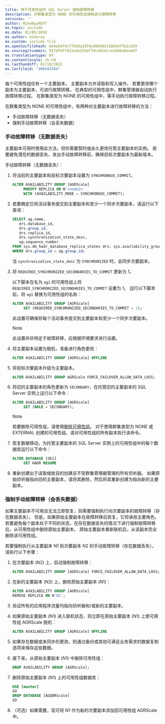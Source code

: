 ```yaml
---
title: 用于可用性组的 SQL Server 强制故障转移
description: 对群集类型为 NONE 的可用性组强制进行故障转移
services: ''
author: MikeRayMSFT
ms.topic: include
ms.date: 02/05/2018
ms.author: mikeray
ms.custom: include file
ms.openlocfilehash: 6e4eb6f9cf7b58a18f42d0b99531084d7fb2cd59
ms.sourcegitcommit: 917df4ffd22e4a229af7dc481dcce3ebba0aa4d7
ms.translationtype: HT
ms.contentlocale: zh-CN
ms.lasthandoff: 02/10/2021
ms.locfileid: "100343384"
---
```

每个可用性组仅有一个主要副本。 主要副本允许读取和写入操作。 若要更改哪个副本为主要副本，可进行故障转移。 在典型的可用性组中，群集管理器自动执行故障转移过程。 在群集类型为 NONE 的可用性组中，需手动执行故障转移过程。

在群集类型为 NONE 的可用性组中，有两种对主要副本进行故障转移的方法：

- 手动故障转移（无数据丢失）
- 强制手动故障转移（会丢失数据）


### <a name="manual-failover-without-data-loss"></a>手动故障转移（无数据丢失）

主要副本可用时使用此方法，但你需要暂时或永久更改托管主要副本的实例。
若要避免潜在的数据丢失，发出手动故障转移前，确保目标次要副本为最新版本。

手动故障转移（无数据丢失）：

1. 将当前的主要副本和目标次要副本设置为 `SYNCHRONOUS_COMMIT`。

   ```SQL
   ALTER AVAILABILITY GROUP [AGRScale] 
        MODIFY REPLICA ON N'<node2>' 
        WITH (AVAILABILITY_MODE = SYNCHRONOUS_COMMIT);
   ```

1. 若要确定已将活动事务提交到主要副本和至少一个同步次要副本，请运行以下查询：

   ```SQL
   SELECT ag.name, 
      drs.database_id, 
      drs.group_id, 
      drs.replica_id, 
      drs.synchronization_state_desc, 
      ag.sequence_number
   FROM sys.dm_hadr_database_replica_states drs, sys.availability_groups ag
   WHERE drs.group_id = ag.group_id; 
   ```

   当 `synchronization_state_desc` 为 `SYNCHRONIZED` 时，会同步次要副本。

1. 将 `REQUIRED_SYNCHRONIZED_SECONDARIES_TO_COMMIT` 更新为 1。

   以下脚本在名为 `ag1` 的可用性组上将 `REQUIRED_SYNCHRONIZED_SECONDARIES_TO_COMMIT` 设置为 1。 运行以下脚本前，将 `ag1` 替换为可用性组的名称：

   ```SQL
   ALTER AVAILABILITY GROUP [AGRScale] 
        SET (REQUIRED_SYNCHRONIZED_SECONDARIES_TO_COMMIT = 1);
   ```

   此设置可确保将每个活动事务提交到主要副本和至少一个同步次要副本。
   >[!NOTE]
   >此设置并非特定于故障转移，应根据环境要求进行设置。

1. 将主要副本设置为脱机，准备进行角色更改： 

   ```SQL
   ALTER AVAILABILITY GROUP [AGRScale] OFFLINE
   ```

1. 将目标次要副本升级为主要副本。

   ```SQL
   ALTER AVAILABILITY GROUP AGRScale FORCE_FAILOVER_ALLOW_DATA_LOSS; 
   ```

1. 将旧的主要副本的角色更新为 `SECONDARY`，在托管旧的主要副本的 SQL Server 实例上运行以下命令：

   ```SQL
   ALTER AVAILABILITY GROUP [AGRScale] 
        SET (ROLE = SECONDARY); 
   ```

   > [!NOTE]
   > 若要删除可用性组，请使用[删除可用性组](../t-sql/statements/drop-availability-group-transact-sql.md)。 对于使用群集类型为 NONE 或 EXTERNAL 创建的可用性组，请对可用性组的所有副本执行该命令。

1. 恢复数据移动，为托管主要副本的 SQL Server 实例上的可用性组中的每个数据库运行以下命令：

   ```SQL
   ALTER DATABASE [db1]
        SET HADR RESUME
   ```

1. 重新创建出于读取缩放目的创建且不受群集管理器管理的所有侦听器。 如果原始侦听器指向旧的主要副本，请将其删除，然后将其重新创建为指向新的主要副本。

### <a name="forced-manual-failover-with-data-loss"></a>强制手动故障转移（会丢失数据）

如果主要副本不可用且无法立即恢复，则需要强制执行向次要副本的故障转移（存在数据丢失）。 但是，如果原始主要副本在故障转移后恢复，它将承担主要角色。 若要避免每个副本处于不同的状态，在存在数据丢失的情况下进行强制故障转移后，从可用性组中删除原始主要副本。 原始主要副本重新联机后，从该副本完全删除该可用性组。 

若要强制执行从主要副本 N1 到次要副本 N2 的手动故障转移（存在数据丢失），请执行以下步骤： 

1. 在次要副本 (N2) 上，启动强制故障转移： 

    ```SQL
    ALTER AVAILABILITY GROUP [AGRScale] FORCE_FAILOVER_ALLOW_DATA_LOSS;
    ```
    
1. 在新的主要副本 (N2) 上，删除原始主要副本 (N1)： 

    ```SQL
    ALTER AVAILABILITY GROUP [AGRScale]
    REMOVE REPLICA ON N'N1';
    ```
    
1. 验证所有的应用程序流量均指向侦听器和/或新的主要副本。 
1. 如果原始主要副本 (N1) 进入联机状态，则立即在原始主要副本 (N1) 上使可用性组 AGRScale 脱机：

   ```SQL
   ALTER AVAILABILITY GROUP [AGRScale] OFFLINE
   ```
1. 如果存在数据或未同步的更改，则通过备份或其他可满足业务需求的数据复制选项来保存这些数据。     
1. 接下来，从原始主要副本 (N1) 中删除可用性组：

    ```SQL
    DROP AVAILABILITY GROUP [AGRScale];
    ```
1. 删除原始主要副本 (N1) 上的可用性组数据库： 

    ```SQL
    USE [master]
    GO
    DROP DATABASE [AGDBRScale]
    GO
    ```
    
 1. （可选）如果需要，现可将 N1 作为新的次要副本添加回可用性组 AGRScale 中。
